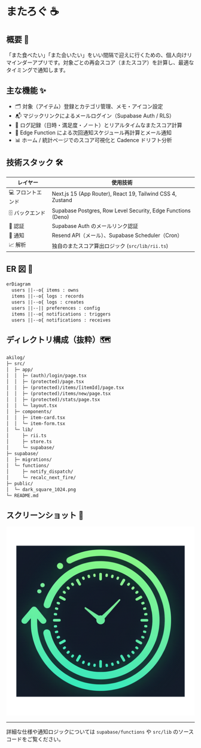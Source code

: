﻿# またろぐ ☕️

## 概要 📌
「また食べたい」「また会いたい」をいい間隔で迎えに行くための、個人向けリマインダーアプリです。対象ごとの再会スコア（またスコア）を計算し、最適なタイミングで通知します。

## 主な機能 ✨
- 🗂️ 対象（アイテム）登録とカテゴリ管理、メモ・アイコン設定
- 📬 マジックリンクによるメールログイン（Supabase Auth / RLS）
- 🧮 ログ記録（日時・満足度・ノート）とリアルタイムなまたスコア計算
- 🔁 Edge Function による次回通知スケジュール再計算とメール通知
- 📊 ホーム / 統計ページでのスコア可視化と Cadence ドリフト分析

## 技術スタック 🛠️
| レイヤー | 使用技術 |
| --- | --- |
| 💻 フロントエンド | Next.js 15 (App Router), React 19, Tailwind CSS 4, Zustand |
| 🗄️ バックエンド | Supabase Postgres, Row Level Security, Edge Functions (Deno) |
| 🔐 認証 | Supabase Auth のメールリンク認証 |
| 📣 通知 | Resend API（メール）、Supabase Scheduler（Cron） |
| 📈 解析 | 独自のまたスコア算出ロジック (`src/lib/rii.ts`) |

## ER 図 🧭
```mermaid
erDiagram
  users ||--o{ items : owns
  items ||--o{ logs : records
  users ||--o{ logs : creates
  users ||--|| preferences : config
  items ||--o{ notifications : triggers
  users ||--o{ notifications : receives
```

## ディレクトリ構成（抜粋）🗺️
```text
akilog/
├─ src/
│  ├─ app/
│  │  ├─ (auth)/login/page.tsx
│  │  ├─ (protected)/page.tsx
│  │  ├─ (protected)/items/[itemId]/page.tsx
│  │  ├─ (protected)/items/new/page.tsx
│  │  ├─ (protected)/stats/page.tsx
│  │  └─ layout.tsx
│  ├─ components/
│  │  ├─ item-card.tsx
│  │  └─ item-form.tsx
│  └─ lib/
│     ├─ rii.ts
│     ├─ store.ts
│     └─ supabase/
├─ supabase/
│  ├─ migrations/
│  └─ functions/
│     ├─ notify_dispatch/
│     └─ recalc_next_fire/
├─ public/
│  └─ dark_square_1024.png
└─ README.md
```

## スクリーンショット 📸
![アプリプレビュー](public/dark_square_1024.png)

---
詳細な仕様や通知ロジックについては `supabase/functions` や `src/lib` のソースコードをご覧ください。
